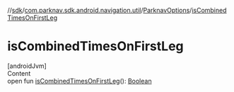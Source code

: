 //[sdk](../../../index.md)/[com.parknav.sdk.android.navigation.util](../index.md)/[ParknavOptions](index.md)/[isCombinedTimesOnFirstLeg](is-combined-times-on-first-leg.md)



# isCombinedTimesOnFirstLeg  
[androidJvm]  
Content  
open fun [isCombinedTimesOnFirstLeg](is-combined-times-on-first-leg.md)(): [Boolean](https://kotlinlang.org/api/latest/jvm/stdlib/kotlin/-boolean/index.html)  



